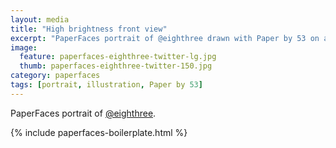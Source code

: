 ```yaml
---
layout: media
title: "High brightness front view"
excerpt: "PaperFaces portrait of @eighthree drawn with Paper by 53 on an iPad."
image: 
  feature: paperfaces-eighthree-twitter-lg.jpg
  thumb: paperfaces-eighthree-twitter-150.jpg
category: paperfaces
tags: [portrait, illustration, Paper by 53]
---
```


PaperFaces portrait of [@eighthree](http://twitter.com/eighthree).

{% include paperfaces-boilerplate.html %}